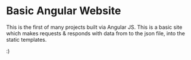 # Basic Angular Website


This is the first of many projects built via Angular JS. This is a basic site which makes requests & responds with data from to the json file,  into the static templates.

:)
